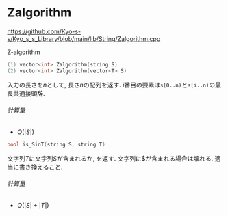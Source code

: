 # Zalgorithm

https://github.com/Kyo-s-s/Kyo_s_s_Library/blob/main/lib/String/Zalgorithm.cpp

Z-algorithm

```C++
(1) vector<int> Zalgorithm(string S)
(2) vector<int> Zalgorithm(vector<T> S)
```

入力の長さを$n$として, 長さ$n$の配列を返す. $i$番目の要素は`s[0..n)`と`s[i..n)`の最長共通接頭辞.

###### 計算量

- $O(|S|)$



```C++
bool is_SinT(string S, string T)
```

文字列$T$に文字列$S$が含まれるか, を返す. 文字列に\$が含まれる場合は壊れる. 適当に書き換えること.

###### 計算量

- $O(|S|+|T|)$

